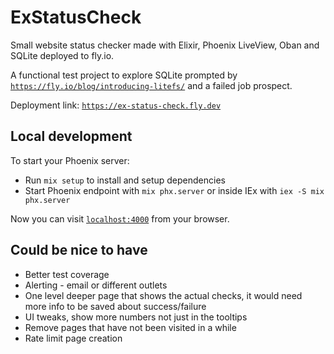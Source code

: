 # ExStatusCheck

Small website status checker made with Elixir, Phoenix LiveView, Oban and SQLite deployed to fly.io.

A functional test project to explore SQLite prompted by [`https://fly.io/blog/introducing-litefs/`](https://fly.io/blog/introducing-litefs/) and a failed job prospect.

Deployment link: [`https://ex-status-check.fly.dev`](https://ex-status-check.fly.dev)

## Local development
To start your Phoenix server:

  * Run `mix setup` to install and setup dependencies
  * Start Phoenix endpoint with `mix phx.server` or inside IEx with `iex -S mix phx.server`

Now you can visit [`localhost:4000`](http://localhost:4000) from your browser.

## Could be nice to have
- Better test coverage
- Alerting - email or different outlets
- One level deeper page that shows the actual checks, it would need more info to be saved about success/failure
- UI tweaks, show more numbers not just in the tooltips
- Remove pages that have not been visited in a while
- Rate limit page creation
